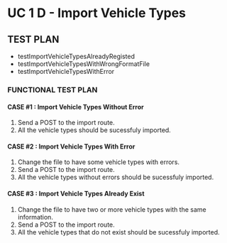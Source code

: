 # UC 1 D - Import Vehicle Types #

## TEST PLAN ##

* testImportVehicleTypesAlreadyRegisted
* testImportVehicleTypesWithWrongFormatFile
* testImportVehicleTypesWithError

### FUNCTIONAL TEST PLAN ###

#### CASE #1 : Import Vehicle Types Without Error ####
1. Send a POST to the import route.
2. All the vehicle types should be sucessfuly imported.

#### CASE #2 : Import Vehicle Types With Error ####
1. Change the file to have some vehicle types with errors.
2. Send a POST to the import route.
3. All the vehicle types without errors should be sucessfuly imported.

#### CASE #3 : Import Vehicle Types Already Exist ####
1. Change the file to have two or more vehicle types with the same information.
2. Send a POST to the import route.
3. All the vehicle types that do not exist should be sucessfuly imported.